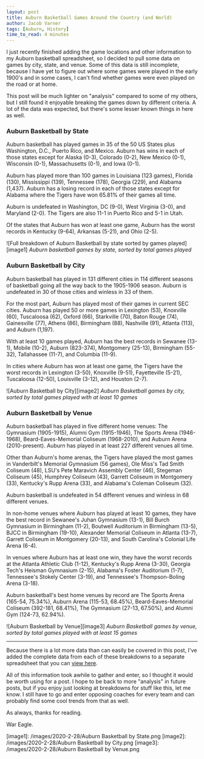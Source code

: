 ```yaml
---
layout: post
title: Auburn Basketball Games Around the Country (and World)
author: Jacob Varner
tags: [Auburn, History]
time_to_read: 4 minutes
---
```


I just recently finished adding the game locations and other information to my
Auburn basketball spreadsheet, so I decided to pull some data on games by city,
state, and venue. Some of this data is still incomplete, because I have yet to
figure out where some games were played in the early 1900's and in some cases, I
can't find whether games were even played on the road or at home.

This post will be much lighter on "analysis" compared to some of my others, but
I still found it enjoyable breaking the games down by different criteria. A lot
of the data was expected, but there's some lesser known things in here as well.

### Auburn Basketball by State

Auburn basketball has played games in 35 of the 50 US States plus Washington,
D.C., Puerto Rico, and Mexico. Auburn has wins in each of those states except
for Alaska (0-3), Colorado (0-2), New Mexico (0-1), Wisconsin (0-1),
Massachusetts (0-1), and Iowa (0-1).

Auburn has played more than 100 games in Louisiana (123 games), Florida (130),
Mississippi (139), Tennessee (178), Georgia (229), and Alabama (1,437). Auburn
has a losing record in each of those states except for Alabama where the Tigers
have won 65.81% of their games all time.

Auburn is undefeated in Washington, DC (9-0), West Virginia (3-0), and Maryland
(2-0). The Tigers are also 11-1 in Puerto Rico and 5-1 in Utah.

Of the states that Auburn has won at least one game, Auburn has the worst
records in Kentucky (9-64), Arkansas (5-21), and Ohio (2-5).

![Full breakdown of Auburn Basketball by state sorted by games played][image1]
_Auburn basketball games by state, sorted by total games played_

### Auburn Basketball by City

Auburn basketball has played in 131 different cities in 114 different seasons of
basketball going all the way back to the 1905-1906 season. Auburn is undefeated
in 30 of those cities and winless in 33 of them.

For the most part, Auburn has played most of their games in current SEC cities.
Auburn has played 50 or more games in Lexington (53), Knoxville (60), Tuscaloosa
(62), Oxford (66), Starkville (70), Baton Rouge (74), Gainesville (77), Athens
(86), Birmingham (88), Nashville (91), Atlanta (113), and Auburn (1,197).

With at least 10 games played, Auburn has the best records in Sewanee (13-1),
Mobile (10-2), Auburn (823-374), Montgomery (25-13), Birmingham (55-32),
Tallahassee (11-7), and Columbia (11-9).

In cities where Auburn has won at least one game, the Tigers have the worst
records in Lexington (3-50), Knoxville (9-51), Fayetteville (5-21), Tuscaloosa
(12-50), Louisville (3-12), and Houston (2-7).

![Auburn Basketball by City][image2] _Auburn Basketball games by city, sorted by
total games played with at least 10 games_

### Auburn Basketball by Venue

Auburn basketball has played in five different home venues: The Gymnasium
(1905-1915), Alumni Gym (1915-1946), The Sports Arena (1946-1968),
Beard-Eaves-Memorial Coliseum (1968-2010), and Auburn Arena (2010-present).
Auburn has played in at least 227 different venues all time.

Other than Auburn's home arenas, the Tigers have played the most games in
Vanderbilt's Memorial Gymnasium (56 games), Ole Miss's Tad Smith Coliseum (48),
LSU's Pete Maravich Assembly Center (46), Stegeman Coliseum (45), Humphrey
Coliseum (43), Garrett Coliseum in Montgomery (33), Kentucky's Rupp Arena (33),
and Alabama's Coleman Coliseum (32).

Auburn basketball is undefeated in 54 different venues and winless in 68
different venues.

In non-home venues where Auburn has played at least 10 games, they have the best
record in Sewanee's Juhan Gymnasium (13-1), Bill Burch Gymnasium in Birmingham
(11-2), Boutwell Auditorium in Birmingham (13-5), BJCC in Birmingham (19-10),
Alexander Memorial Coliseum in Atlanta (13-7), Garrett Coliseum in Montgomery
(20-13), and South Carolina's Colonial Life Arena (6-4).

In venues where Auburn has at least one win, they have the worst records at the
Atlanta Athletic Club (1-12), Kentucky's Rupp Arena (3-30), Georgia Tech's
Heisman Gymnasium (2-15), Alabama's Foster Auditorium (1-7), Tennessee's Stokely
Center (3-19), and Tennessee's Thompson-Boling Arena (3-18).

Auburn basketball's best home venues by record are The Sports Arena (165-54,
75.34%), Auburn Arena (115-53, 68.45%), Beard-Eaves-Memorial Coliseum (392-181,
68.41%), The Gymnasium (27-13, 67.50%), and Alumni Gym (124-73, 62.94%).

![Auburn Basketball by Venue][image3] _Auburn Basketball games by venue, sorted
by total games played with at least 15 games_

---

Because there is a lot more data than can easily be covered in this post, I've
added the complete data from each of these breakdowns to a separate spreadsheet
that you can
[view here](https://docs.google.com/spreadsheets/d/1eT3nzAnK3zFnL45LLWfgxvBAmq368-a-Yd7VyWhKR8o/edit?usp=sharing).

All of this information took awhile to gather and enter, so I thought it would
be worth using for a post. I hope to be back to more "analysis" in future posts,
but if you enjoy just looking at breakdowns for stuff like this, let me know. I
still have to go and enter opposing coaches for every team and can probably find
some cool trends from that as well.

As always, thanks for reading.

War Eagle.

[image1]: /images/2020-2-28/Auburn Basketball by State.png
[image2]: /images/2020-2-28/Auburn Basketball by City.png
[image3]: /images/2020-2-28/Auburn Basketball by Venue.png
